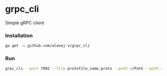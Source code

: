 # grpc_cli
Simple gRPC client

### Installation
``` sh
go get -u github.com/alexej-v/grpc_cli
```

### Run
``` sh
grpc_cli --port 7002 --file protofile_name.proto --path ~/Path --path ~/Path2
```
